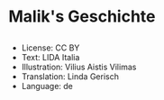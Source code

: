# Malik's Geschichte

##

##

##

##

##

##

##

##

##

##
* License: CC BY
* Text: LIDA Italia
* Illustration: Vilius Aistis Vilimas
* Translation: Linda Gerisch
* Language: de
